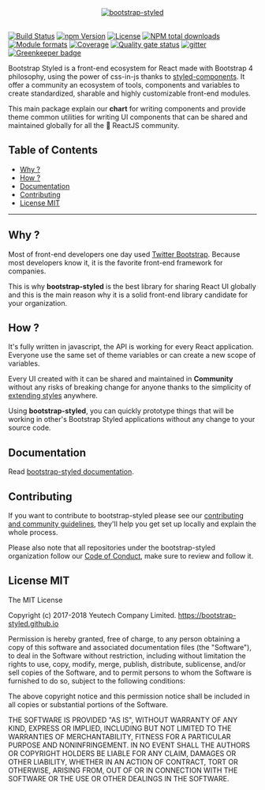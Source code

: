 <div align="center">
  <a href="https://bootstrap-styled.github.io">
    <img alt="bootstrap-styled" src="https://user-images.githubusercontent.com/1866564/50375497-cda74880-0630-11e9-9f1e-e8d798dff47b.png" />
  </a>
  <br/>
  <br/>
</div>

[![Build Status](https://travis-ci.org/bootstrap-styled/bootstrap-styled.svg?branch=master)](https://travis-ci.org/bootstrap-styled/bootstrap-styled)
[![npm Version](https://img.shields.io/npm/v/bootstrap-styled.svg?style=flat)](https://www.npmjs.com/package/bootstrap-styled)
[![License](https://img.shields.io/npm/l/bootstrap-styled.svg?style=flat)](https://www.npmjs.com/package/bootstrap-styled)
[![NPM total downloads](https://img.shields.io/npm/dt/bootstrap-styled.svg?style=flat)](https://npmjs.org/package/bootstrap-styled)
[![Module formats](https://img.shields.io/badge/module%20formats-umd%2C%20cjs%2C%20esm-green.svg?style=flat)](https://www.npmjs.com/package/bootstrap-styled)
[![Coverage](https://sonarcloud.io/api/project_badges/measure?project=com.github.bootstrap-styled.bootstrap-styled&metric=coverage)](https://sonarcloud.io/dashboard?id=com.github.bootstrap-styled.bootstrap-styled)
[![Quality gate status](https://sonarcloud.io/api/project_badges/measure?project=com.github.bootstrap-styled.bootstrap-styled&metric=alert_status)](https://sonarcloud.io/dashboard?id=com.github.bootstrap-styled.bootstrap-styled)
[![gitter](https://badges.gitter.im/bootstrap-styled/bootstrap-styled.svg)](https://gitter.im/bootstrap-styled)
[![Greenkeeper badge](https://badges.greenkeeper.io/bootstrap-styled/bootstrap-styled.svg)](https://greenkeeper.io/)

Bootstrap Styled is a front-end ecosystem for React made with Bootstrap 4 philosophy, using the power of css-in-js thanks to [styled-components](https://www.styled-components.com/).
It offer a community an ecosystem of tools, components and variables to create standardized, sharable and highly customizable front-end modules.

This main package explain our **chart** for writing components and provide theme common utilities for writing UI components that can be shared and maintained globally for all the :rocket: ReactJS community.


## Table of Contents

  - [Why ?](#why)
  - [How ?](#how)
  - [Documentation](#documentation)
  - [Contributing](#contributing)
  - [License MIT](#license-mit)

---

## Why ?

Most of front-end developers one day used [Twitter Bootstrap](http://getbootstrap.com). Because most developers know it, it is the favorite front-end framework for companies.

This is why **bootstrap-styled** is the best library for sharing React UI globally and this is the main reason why it is a solid front-end library candidate for your organization.

## How ?

It's fully written in javascript, the API is working for every React application. Everyone use the same set of theme variables or can create a new scope of variables.

Every UI created with it can be shared and maintained in **Community** without any risks of breaking change for anyone thanks to the simplicity of [extending styles](https://www.styled-components.com/docs/basics#extending-styles) anywhere.

Using **bootstrap-styled**, you can quickly prototype things that will be working in other's Bootstrap Styled applications without any change to your source code.

## Documentation

Read [bootstrap-styled documentation](https://bootstrap-styled.github.io).

## Contributing

If you want to contribute to bootstrap-styled please see our [contributing and community guidelines](https://github.com/bootstrap-styled/bootstrap-styled/blob/master/.github/CONTRIBUTING.md), they\'ll help you get set up locally and explain the whole process.

Please also note that all repositories under the bootstrap-styled organization follow our [Code of Conduct](https://github.com/bootstrap-styled/bootstrap-styled/blob/master/CODE_OF_CONDUCT.md), make sure to review and follow it.

## License MIT

The MIT License

Copyright (c) 2017-2018 Yeutech Company Limited. https://bootstrap-styled.github.io

Permission is hereby granted, free of charge, to any person obtaining a copy
of this software and associated documentation files (the "Software"), to deal
in the Software without restriction, including without limitation the rights
to use, copy, modify, merge, publish, distribute, sublicense, and/or sell
copies of the Software, and to permit persons to whom the Software is
furnished to do so, subject to the following conditions:

The above copyright notice and this permission notice shall be included in
all copies or substantial portions of the Software.

THE SOFTWARE IS PROVIDED "AS IS", WITHOUT WARRANTY OF ANY KIND, EXPRESS OR
IMPLIED, INCLUDING BUT NOT LIMITED TO THE WARRANTIES OF MERCHANTABILITY,
FITNESS FOR A PARTICULAR PURPOSE AND NONINFRINGEMENT. IN NO EVENT SHALL THE
AUTHORS OR COPYRIGHT HOLDERS BE LIABLE FOR ANY CLAIM, DAMAGES OR OTHER
LIABILITY, WHETHER IN AN ACTION OF CONTRACT, TORT OR OTHERWISE, ARISING FROM,
OUT OF OR IN CONNECTION WITH THE SOFTWARE OR THE USE OR OTHER DEALINGS IN
THE SOFTWARE.

